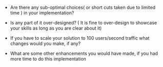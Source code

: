 * Are there any sub-optimal choices( or short cuts taken due to limited time ) in your implementation?

* Is any part of it over-designed? ( It is fine to over-design to showcase your skills as long as you are clear about it)

* If you have to scale your solution to 100 users/second traffic what changes would you make, if any?

* What are some other enhancements you would have made, if you had more time to do this implementation
